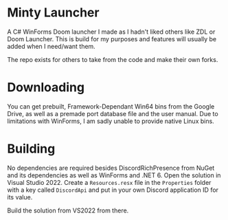 # Minty Launcher
A C# WinForms Doom launcher I made as I hadn't liked others like ZDL or Doom Launcher.
This is build for my purposes and features will usually be added when I need/want them. 

The repo exists for others to take from the code and make their own forks.

# Downloading
You can get prebuilt, Framework-Dependant Win64 bins from the Google Drive, as well as a premade port database file and the user manual. Due to limitations with WinForms, I am sadly unable to provide native Linux bins.

# Building
No dependencies are required besides DiscordRichPresence from NuGet and its dependencies as well as WinForms and .NET 6.
Open the solution in Visual Studio 2022.
Create a `Resources.resx` file in the `Properties` folder with a key called `DiscordApi` and put in your own Discord application ID for its value.

Build the solution from VS2022 from there.
